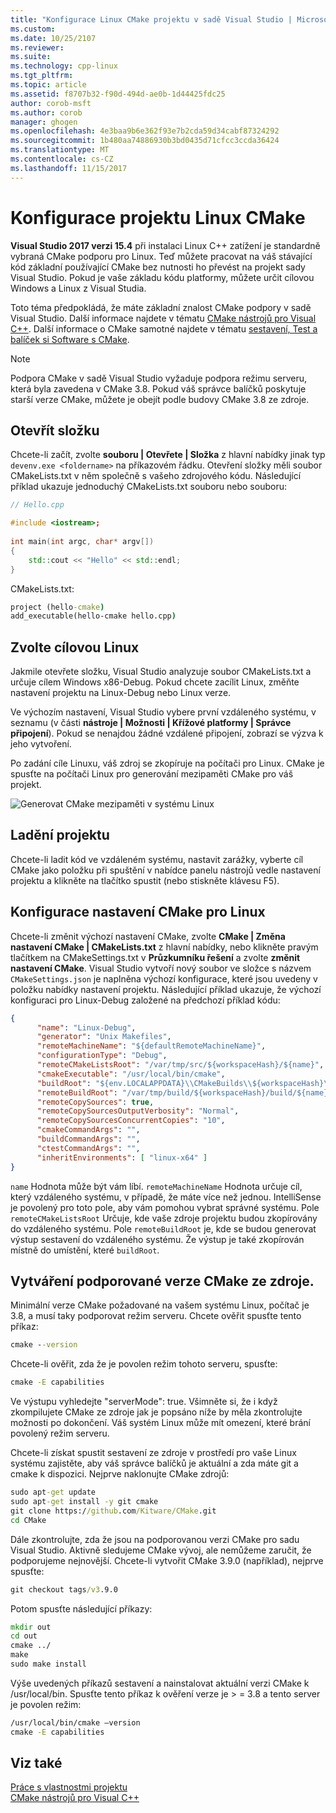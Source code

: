 ```yaml
---
title: "Konfigurace Linux CMake projektu v sadě Visual Studio | Microsoft Docs"
ms.custom: 
ms.date: 10/25/2107
ms.reviewer: 
ms.suite: 
ms.technology: cpp-linux
ms.tgt_pltfrm: 
ms.topic: article
ms.assetid: f8707b32-f90d-494d-ae0b-1d44425fdc25
author: corob-msft
ms.author: corob
manager: ghogen
ms.openlocfilehash: 4e3baa9b6e362f93e7b2cda59d34cabf87324292
ms.sourcegitcommit: 1b480aa74886930b3bd0435d71cfcc3ccda36424
ms.translationtype: MT
ms.contentlocale: cs-CZ
ms.lasthandoff: 11/15/2017
---
```

# <a name="configure-a-linux-cmake-project"></a>Konfigurace projektu Linux CMake
  
**Visual Studio 2017 verzi 15.4** při instalaci Linux C++ zatížení je standardně vybraná CMake podporu pro Linux. Teď můžete pracovat na váš stávající kód základní používající CMake bez nutnosti ho převést na projekt sady Visual Studio. Pokud je vaše základu kódu platformy, můžete určit cílovou Windows a Linux z Visual Studia. 

Toto téma předpokládá, že máte základní znalost CMake podpory v sadě Visual Studio. Další informace najdete v tématu [CMake nástrojů pro Visual C++](../ide/cmake-tools-for-visual-cpp.md). Další informace o CMake samotné najdete v tématu [sestavení, Test a balíček si Software s CMake](https://cmake.org/).

> [!NOTE] 
> Podpora CMake v sadě Visual Studio vyžaduje podpora režimu serveru, která byla zavedena v CMake 3.8. Pokud váš správce balíčků poskytuje starší verze CMake, můžete je obejít podle budovy CMake 3.8 ze zdroje.



## <a name="open-a-folder"></a>Otevřít složku
Chcete-li začít, zvolte **souboru | Otevřete | Složka** z hlavní nabídky jinak typ `devenv.exe <foldername>` na příkazovém řádku. Otevření složky měli soubor CMakeLists.txt v něm společně s vašeho zdrojového kódu.
Následující příklad ukazuje jednoduchý CMakeLists.txt souboru nebo souboru:

```cpp
// Hello.cpp

#include <iostream>;
 
int main(int argc, char* argv[])
{
    std::cout << "Hello" << std::endl;
}
```

CMakeLists.txt: 
```cmd
project (hello-cmake)
add_executable(hello-cmake hello.cpp)
```

## <a name="choose-a-linux-target"></a>Zvolte cílovou Linux
Jakmile otevřete složku, Visual Studio analyzuje soubor CMakeLists.txt a určuje cílem Windows x86-Debug. Pokud chcete zacílit Linux, změňte nastavení projektu na Linux-Debug nebo Linux verze.

Ve výchozím nastavení, Visual Studio vybere první vzdáleného systému, v seznamu (v části **nástroje | Možnosti | Křížové platformy | Správce připojení**). Pokud se nenajdou žádné vzdálené připojení, zobrazí se výzva k jeho vytvoření.

Po zadání cíle Linuxu, váš zdroj se zkopíruje na počítači pro Linux. CMake je spusťte na počítači Linux pro generování mezipaměti CMake pro váš projekt.  

![Generovat CMake mezipaměti v systému Linux](media/cmake-linux-1.png "generování mezipaměti CMake v systému Linux")  

## <a name="debug-the-project"></a>Ladění projektu  
Chcete-li ladit kód ve vzdáleném systému, nastavit zarážky, vyberte cíl CMake jako položku při spuštění v nabídce panelu nástrojů vedle nastavení projektu a klikněte na tlačítko spustit (nebo stiskněte klávesu F5).

## <a name="configure-cmake-settings-for-linux"></a>Konfigurace nastavení CMake pro Linux
Chcete-li změnit výchozí nastavení CMake, zvolte **CMake | Změna nastavení CMake | CMakeLists.txt** z hlavní nabídky, nebo klikněte pravým tlačítkem na CMakeSettings.txt v **Průzkumníku řešení** a zvolte **změnit nastavení CMake**. Visual Studio vytvoří nový soubor ve složce s názvem `CMakeSettings.json` je naplněna výchozí konfigurace, které jsou uvedeny v položku nabídky nastavení projektu. Následující příklad ukazuje, že výchozí konfiguraci pro Linux-Debug založené na předchozí příklad kódu:

```json
{
      "name": "Linux-Debug",
      "generator": "Unix Makefiles",
      "remoteMachineName": "${defaultRemoteMachineName}",
      "configurationType": "Debug",
      "remoteCMakeListsRoot": "/var/tmp/src/${workspaceHash}/${name}",
      "cmakeExecutable": "/usr/local/bin/cmake",
      "buildRoot": "${env.LOCALAPPDATA}\\CMakeBuilds\\${workspaceHash}\\build\\${name}",
      "remoteBuildRoot": "/var/tmp/build/${workspaceHash}/build/${name}",
      "remoteCopySources": true,
      "remoteCopySourcesOutputVerbosity": "Normal",
      "remoteCopySourcesConcurrentCopies": "10",
      "cmakeCommandArgs": "",
      "buildCommandArgs": "",
      "ctestCommandArgs": "",
      "inheritEnvironments": [ "linux-x64" ]
}
```
`name` Hodnota může být vám líbí. `remoteMachineName` Hodnota určuje cíl, který vzdáleného systému, v případě, že máte více než jednou. IntelliSense je povolený pro toto pole, aby vám pomohou vybrat správné systému. Pole `remoteCMakeListsRoot` Určuje, kde vaše zdroje projektu budou zkopírovány do vzdáleného systému. Pole `remoteBuildRoot` je, kde se budou generovat výstup sestavení do vzdáleného systému. Že výstup je také zkopírován místně do umístění, které `buildRoot`.

## <a name="building-a-supported-cmake-release-from-source"></a>Vytváření podporované verze CMake ze zdroje.
Minimální verze CMake požadované na vašem systému Linux, počítač je 3.8, a musí taky podporovat režim serveru. Chcete ověřit spusťte tento příkaz:

```cmd
cmake --version
```

Chcete-li ověřit, zda že je povolen režim tohoto serveru, spusťte:

```cmd
cmake -E capabilities
```

Ve výstupu vyhledejte "serverMode": true. Všimněte si, že i když zkompilujete CMake ze zdroje jak je popsáno níže by měla zkontrolujte možnosti po dokončení. Váš systém Linux může mít omezení, které brání povolený režim serveru.

Chcete-li získat spustit sestavení ze zdroje v prostředí pro vaše Linux systému zajistěte, aby váš správce balíčků je aktuální a zda máte git a cmake k dispozici. Nejprve naklonujte CMake zdrojů:

```cmd
sudo apt-get update
sudo apt-get install -y git cmake
git clone https://github.com/Kitware/CMake.git
cd CMake
```

Dále zkontrolujte, zda že jsou na podporovanou verzi CMake pro sadu Visual Studio. Aktivně sledujeme CMake vývoj, ale nemůžeme zaručit, že podporujeme nejnovější. Chcete-li vytvořit CMake 3.9.0 (například), nejprve spusťte:

```cmd
git checkout tags/v3.9.0
```

Potom spusťte následující příkazy:

```cmd
mkdir out
cd out
cmake ../
make
sudo make install
```

Výše uvedených příkazů sestavení a nainstalovat aktuální verzi CMake k /usr/local/bin. Spusťte tento příkaz k ověření verze je > = 3.8 a tento server je povolen režim:

```cmd
/usr/local/bin/cmake –version
cmake -E capabilities
```

## <a name="see-also"></a>Viz také
[Práce s vlastnostmi projektu](../ide/working-with-project-properties.md)  
[CMake nástrojů pro Visual C++](../ide/cmake-tools-for-visual-cpp.md)